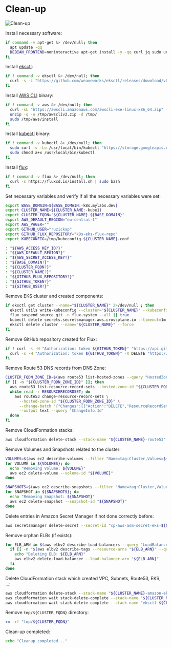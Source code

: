 # Clean-up

![Clean-up](https://raw.githubusercontent.com/aws-samples/eks-workshop/65b766c494a5b4f5420b2912d8373c4957163541/static/images/cleanup.svg?sanitize=true
"Clean-up")

Install necessary software:

```bash
if command -v apt-get &> /dev/null; then
  apt update -qq
  DEBIAN_FRONTEND=noninteractive apt-get install -y -qq curl jq sudo unzip > /dev/null
fi
```

Install [eksctl](https://eksctl.io/):

```bash
if ! command -v eksctl &> /dev/null; then
  curl -s -L "https://github.com/weaveworks/eksctl/releases/download/v0.71.0/eksctl_$(uname)_amd64.tar.gz" | sudo tar xz -C /usr/local/bin/
fi
```

Install [AWS CLI](https://aws.amazon.com/cli/) binary:

```bash
if ! command -v aws &> /dev/null; then
  curl -sL "https://awscli.amazonaws.com/awscli-exe-linux-x86_64.zip" -o "/tmp/awscliv2.zip"
  unzip -q -o /tmp/awscliv2.zip -d /tmp/
  sudo /tmp/aws/install
fi
```

Install [kubectl](https://github.com/kubernetes/kubectl) binary:

```bash
if ! command -v kubectl &> /dev/null; then
  sudo curl -s -Lo /usr/local/bin/kubectl "https://storage.googleapis.com/kubernetes-release/release/v1.21.5/bin/$(uname | sed "s/./\L&/g" )/amd64/kubectl"
  sudo chmod a+x /usr/local/bin/kubectl
fi
```

Install [flux](https://toolkit.fluxcd.io/):

```bash
if ! command -v flux &> /dev/null; then
  curl -s https://fluxcd.io/install.sh | sudo bash
fi
```

Set necessary variables and verify if all the necessary variables were set:

```bash
export BASE_DOMAIN=${BASE_DOMAIN:-k8s.mylabs.dev}
export CLUSTER_NAME=${CLUSTER_NAME:-kube1}
export CLUSTER_FQDN="${CLUSTER_NAME}.${BASE_DOMAIN}"
export AWS_DEFAULT_REGION="eu-central-1"
export AWS_PAGER=""
export GITHUB_USER="ruzickap"
export GITHUB_FLUX_REPOSITORY="k8s-eks-flux-repo"
export KUBECONFIG=/tmp/kubeconfig-${CLUSTER_NAME}.conf

: "${AWS_ACCESS_KEY_ID?}"
: "${AWS_DEFAULT_REGION?}"
: "${AWS_SECRET_ACCESS_KEY?}"
: "${BASE_DOMAIN?}"
: "${CLUSTER_FQDN?}"
: "${CLUSTER_NAME?}"
: "${GITHUB_FLUX_REPOSITORY?}"
: "${GITHUB_TOKEN?}"
: "${GITHUB_USER?}"
```

Remove EKS cluster and created components:

```bash
if eksctl get cluster --name="${CLUSTER_NAME}" 2>/dev/null ; then
  eksctl utils write-kubeconfig --cluster="${CLUSTER_NAME}" --kubeconfig "${KUBECONFIG}"
  flux suspend source git -n flux-system --all || true
  kubectl delete secrets.secretsmanager.aws.crossplane.io --timeout=1m -n crossplane-system --wait=true --all || true
  eksctl delete cluster --name="${CLUSTER_NAME}" --force
fi
```

Remove GitHub repository created for Flux:

```bash
if ! curl -s -H "Authorization: token ${GITHUB_TOKEN}" "https://api.github.com/repos/${GITHUB_USER}/${GITHUB_FLUX_REPOSITORY}" | grep -q '"message": "Not Found"' ; then
  curl -s -H "Authorization: token ${GITHUB_TOKEN}" -X DELETE "https://api.github.com/repos/${GITHUB_USER}/${GITHUB_FLUX_REPOSITORY}"
fi
```

Remove Route 53 DNS records from DNS Zone:

```bash
CLUSTER_FQDN_ZONE_ID=$(aws route53 list-hosted-zones --query "HostedZones[?Name==\`${CLUSTER_FQDN}.\`].Id" --output text)
if [[ -n "${CLUSTER_FQDN_ZONE_ID}" ]]; then
  aws route53 list-resource-record-sets --hosted-zone-id "${CLUSTER_FQDN_ZONE_ID}" | jq -c '.ResourceRecordSets[] | select (.Type != "SOA" and .Type != "NS")' |
  while read -r RESOURCERECORDSET; do
    aws route53 change-resource-record-sets \
      --hosted-zone-id "${CLUSTER_FQDN_ZONE_ID}" \
      --change-batch '{"Changes":[{"Action":"DELETE","ResourceRecordSet": '"${RESOURCERECORDSET}"' }]}' \
      --output text --query 'ChangeInfo.Id'
  done
fi
```

Remove CloudFormation stacks:

```bash
aws cloudformation delete-stack --stack-name "${CLUSTER_NAME}-route53"
```

Remove Volumes and Snapshots related to the cluster:

```bash
VOLUMES=$(aws ec2 describe-volumes --filter "Name=tag:Cluster,Values=${CLUSTER_FQDN}" --query 'Volumes[].VolumeId' --output text) && \
for VOLUME in ${VOLUMES}; do
  echo "Removing Volume: ${VOLUME}"
  aws ec2 delete-volume --volume-id "${VOLUME}"
done

SNAPSHOTS=$(aws ec2 describe-snapshots --filter "Name=tag:Cluster,Values=${CLUSTER_FQDN}" --query 'Snapshots[].SnapshotId' --output text) && \
for SNAPSHOT in ${SNAPSHOTS}; do
  echo "Removing Snapshot: ${SNAPSHOT}"
  aws ec2 delete-snapshot --snapshot-id "${SNAPSHOT}"
done
```

Delete entries in Amazon Secret Manager if not done correctly before:

```bash
aws secretsmanager delete-secret --secret-id "cp-aws-asm-secret-eks-${CLUSTER_NAME}-key" --force-delete-without-recovery
```

Remove orphan ELBs (if exists):

```bash
for ELB_ARN in $(aws elbv2 describe-load-balancers --query "LoadBalancers[].LoadBalancerArn" --output=text) ; do
  if [[ -n "$(aws elbv2 describe-tags --resource-arns "${ELB_ARN}" --query "TagDescriptions[].Tags[?Key == \`kubernetes.io/cluster/${CLUSTER_NAME}\`]" --output text)" ]]; then
    echo "Deleting ELB: ${ELB_ARN}"
    aws elbv2 delete-load-balancer --load-balancer-arn "${ELB_ARN}"
  fi
done
```

Delete CloudFormation stack which created VPC, Subnets, Route53, EKS, ...:

```bash
aws cloudformation delete-stack --stack-name "${CLUSTER_NAME}-amazon-eks-vpc-private-subnets-kms"
aws cloudformation wait stack-delete-complete --stack-name "${CLUSTER_NAME}-amazon-eks-vpc-private-subnets-kms"
aws cloudformation wait stack-delete-complete --stack-name "eksctl-${CLUSTER_NAME}-cluster"
```

Remove `tmp/${CLUSTER_FQDN}` directory:

```bash
rm -rf "tmp/${CLUSTER_FQDN}"
```

Clean-up completed:

```bash
echo "Cleanup completed..."
```
